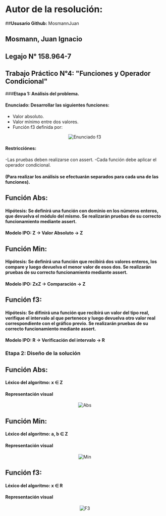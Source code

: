 # **Autor de la resolución:** 

##**Ususario Github:** MosmannJuan

## Mosmann, Juan Ignacio

## **Legajo N°** 158.964-7

## **Trabajo Práctico N°4:** "Funciones y Operador Condicional"
  
###**Etapa 1: Análisis del problema.**

#### **Enunciado:** Desarrollar las siguientes funciones: 
- Valor absoluto.
- Valor mínimo entre dos valores.
- Función f3 definida por:

<center>

![Enunciado f3](https://user-images.githubusercontent.com/63465251/83682639-96292380-a5ba-11ea-8615-946ff11e15ae.jpg)

</center>

#### Restricciónes: 
-Las pruebas deben realizarse con assert.
-Cada función debe aplicar el operador condicional.

#### (Para realizar los análisis se efectuarán separados para cada una de las funciones).

## **Función Abs:**

#### Hipótesis: Se definirá una función con dominio en los números enteros, que devuelva el módulo del mismo. Se realizarán pruebas de su correcto funcionamiento mediante assert.

#### Modelo IPO: Z → Valor Absoluto → Z

## **Función Min:**

#### Hipótesis: Se definirá una función que recibirá dos valores enteros, los compare y luego devuelva el menor valor de esos dos. Se realizarán pruebas de su correcto funcionamiento mediante assert.

#### Modelo IPO: ZxZ → Comparación → Z

## **Función f3:**

#### Hipótesis: Se difinirá una función que recibirá un valor del tipo real, verifique el intervalo al que pertenece y luego devuelva otro valor real correspondiente con el gráfico previo. Se realizarán pruebas de su correcto funcionamiento mediante assert.

#### Modelo IPO: R → Verificación del intervalo → R

### **Etapa 2: Diseño de la solución**

## **Función Abs:**

#### Léxico del algoritmo: x ∈ Z

#### Representación visual 

<center>

![Abs](https://user-images.githubusercontent.com/63465251/83683032-1ea7c400-a5bb-11ea-849e-e6abae5ea228.jpg)

</center>

## **Función Min:**

#### Léxico del algoritmo: a, b ∈ Z

#### Representación visual 

<center>

![Min](https://user-images.githubusercontent.com/63465251/83683093-37b07500-a5bb-11ea-8b31-cb2b4c14c4c0.jpg)

</center>

## **Función f3:**

#### Léxico del algoritmo: x ∈ R

#### Representación visual 

<center>

![F3](https://user-images.githubusercontent.com/63465251/83683152-50b92600-a5bb-11ea-9ac0-555cc7b15c75.jpg)

</center>
